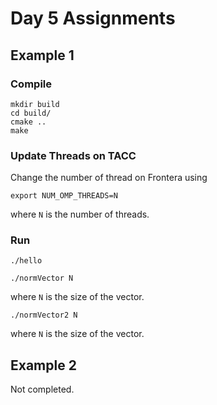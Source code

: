 # Day 5 Assignments

## Example 1

### Compile
```
mkdir build
cd build/
cmake ..
make
```

### Update Threads on TACC
Change the number of thread on Frontera using
```
export NUM_OMP_THREADS=N
```
where `N` is the number of threads. 

### Run
```
./hello
```

```
./normVector N
```
where `N` is the size of the vector.

```
./normVector2 N
```
where `N` is the size of the vector.


## Example 2
Not completed.
